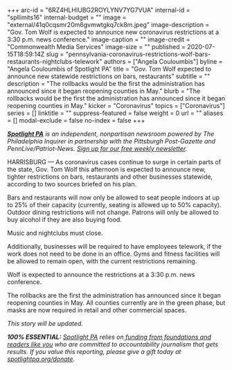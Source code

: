+++
arc-id = "6RZ4HLHIUBG2ROYLYNV7YG7VUA"
internal-id = "spllimits16"
internal-budget = ""
image = "external/41q0cqsmr20m6gvmwtgkq7ck8m.jpeg"
image-description = "Gov. Tom Wolf is expected to announce new coronavirus restrictions at a 3:30 p.m. news conference."
image-caption = ""
image-credit = "Commonwealth Media Services"
image-size = ""
published = 2020-07-15T18:59:14Z
slug = "pennsylvania-coronavirus-restrictions-wolf-bars-restaurants-nightclubs-telework"
authors = ["Angela Couloumbis"]
byline = "Angela Couloumbis of Spotlight PA"
title = "Gov. Tom Wolf expected to announce new statewide restrictions on bars, restaurants"
subtitle = ""
description = "The rollbacks would be the first the administration has announced since it began reopening counties in May."
blurb = "The rollbacks would be the first the administration has announced since it began reopening counties in May."
kicker = "Coronavirus"
topics = ["Coronavirus"]
series = []
linktitle = ""
suppress-featured = false
weight = 0
url = ""
aliases = []
modal-exclude = false
no-index = false
+++

<a href="https://www.spotlightpa.org/"><i><b>Spotlight PA</b></i></a><i> is an independent, nonpartisan newsroom powered by The Philadelphia Inquirer in partnership with the Pittsburgh Post-Gazette and PennLive/Patriot-News. </i><a href="https://www.spotlightpa.org/newsletters"><i>Sign up for our free weekly newsletter</i></a><i>.</i>

HARRISBURG — As coronavirus cases continue to surge in certain parts of the state, Gov. Tom Wolf this afternoon is expected to announce new, tighter restrictions on bars, restaurants and other businesses statewide, according to two sources briefed on his plan.

Bars and restaurants will now only be allowed to seat people indoors at up to 25% of their capacity (currently, seating is allowed up to 50% capacity). Outdoor dining restrictions will not change. Patrons will only be allowed to buy alcohol if they are also buying food.

Music and nightclubs must close.

Additionally, businesses will be required to have employees telework, if the work does not need to be done in an office. Gyms and fitness facilities will be allowed to remain open, with the current restrictions remaining.

<script src="https://www.spotlightpa.org/embed.js" async></script><div data-spl-embed-version="1" data-spl-src="https://www.spotlightpa.org/embeds/newsletter/"></div>

Wolf is expected to announce the restrictions at a 3:30 p.m. news conference.

The rollbacks are the first the administration has announced since it began reopening counties in May. All counties currently are in the green phase, but masks are now required in retail and other commercial spaces.

<i>This story will be updated.</i>

<i><b>100% ESSENTIAL:</b></i> <a href="https://www.spotlightpa.org/"><i>Spotlight PA</i></a><i> relies on</i><a href="https://www.spotlightpa.org/support"><i> funding from foundations and readers like you</i></a><i> who are committed to accountability journalism that gets results. If you value this reporting, please give a gift today at </i><a href="http://spotlightpa.org/donate"><i>spotlightpa.org/donate</i></a><i>.</i>
